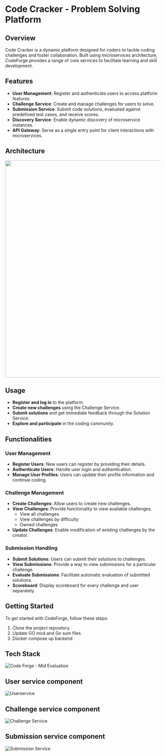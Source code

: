 # Code Cracker - Problem Solving Platform

## Overview

Code Cracker is a dynamic platform designed for coders to tackle coding challenges and foster collaboration. Built using microservices architecture, CodeForge provides a range of core services to facilitate learning and skill development.

## Features

- **User Management**: Register and authenticate users to access platform features.
- **Challenge Service**: Create and manage challenges for users to solve.
- **Submission Service**: Submit code solutions, evaluated against predefined test cases, and receive scores.
- **Discovery Service**: Enable dynamic discovery of microservice instances.
- **API Gateway**: Serve as a single entry point for client interactions with microservices.

## Architecture

<div align='center'>
    <img src="https://github.com/ManujaDewmina/Problem-Solving-Platform/assets/92631934/a454961b-6801-4762-b9b5-71da617534f6" width="700" align="center">
</div>

## Usage
- **Register and log in** to the platform.
- **Create new challenges** using the Challenge Service.
- **Submit solutions** and get immediate feedback through the Solution Service.
- **Explore and participate** in the coding community.

## Functionalities

### User Management

- **Register Users**: New users can register by providing their details.
- **Authenticate Users**: Handle user login and authentication.
- **Manage User Profiles**: Users can update their profile information and continue coding.

### Challenge Management

- **Create Challenges**: Allow users to create new challenges.
- **View Challenges**: Provide functionality to view available challenges.
  - View all challenges
  - View challenges by difficulty
  - Owned challenges
- **Update Challenges**: Enable modification of existing challenges by the creator.

### Submission Handling

- **Submit Solutions**: Users can submit their solutions to challenges.
- **View Submissions**: Provide a way to view submissions for a particular challenge.
- **Evaluate Submissions**: Facilitate automatic evaluation of submitted solutions.
- **Scoreboard**: Display scoreboard for every challenge and user separately.

## Getting Started

To get started with CodeForge, follow these steps:

1. Clone the project repository
2. Update GO mod and Go sum files
3. Docker compose up backend

## Tech Stack

![Code Forge - Mid Evaluation](https://github.com/ManujaDewmina/Distributed-Systems-Mini-Project/assets/92631934/12415e26-078b-4750-a22d-661123b4fbfb)

## User service component

![Userservice](https://github.com/ManujaDewmina/Distributed-Systems-Mini-Project/assets/92631934/d01b34d3-a4b1-4701-9a75-29f4ff5c4be0)

## Challenge service component

![Challenge Service](https://github.com/ManujaDewmina/Distributed-Systems-Mini-Project/assets/92631934/e2f49d13-c6e9-4e4c-8a2f-795222817596)

## Submission service component

![Submission Service](https://github.com/ManujaDewmina/Distributed-Systems-Mini-Project/assets/92631934/a6c2c251-d053-4162-b696-988b79c1fbc1)

